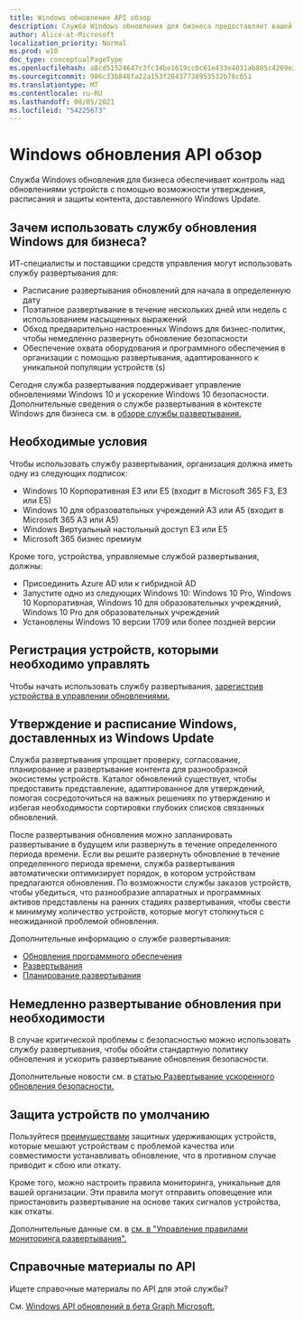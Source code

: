 ```yaml
---
title: Windows обновления API обзор
description: Служба Windows обновления для бизнеса предоставляет вашей организации контроль над обновлениями, предлагаемыми на устройствах.
author: Alice-at-Microsoft
localization_priority: Normal
ms.prod: w10
doc_type: conceptualPageType
ms.openlocfilehash: a8cd51524647c3fc34be1619cc0c61e433e4031ab805c4269e309e0502e1fae6
ms.sourcegitcommit: 986c33b848fa22a153f28437738953532b78c051
ms.translationtype: MT
ms.contentlocale: ru-RU
ms.lasthandoff: 08/05/2021
ms.locfileid: "54225673"
---
```

# <a name="windows-updates-api-overview"></a>Windows обновления API обзор

Служба Windows обновления для бизнеса обеспечивает контроль над обновлениями устройств с помощью возможности утверждения, расписания и защиты контента, доставленного Windows Update. 

## <a name="why-use-the-windows-update-for-business-deployment-service"></a>Зачем использовать службу обновления Windows для бизнеса?

ИТ-специалисты и поставщики средств управления могут использовать службу развертывания для:
* Расписание развертывания обновлений для начала в определенную дату
* Поэтапное развертывание в течение нескольких дней или недель с использованием насыщенных выражений
* Обход предварительно настроенных Windows для бизнес-политик, чтобы немедленно развернуть обновление безопасности
* Обеспечение охвата оборудования и программного обеспечения в организации с помощью развертывания, адаптированного к уникальной популяции устройств (s)

Сегодня служба развертывания поддерживает управление обновлениями Windows 10 и ускорение Windows 10 безопасности. Дополнительные сведения о службе развертывания в контексте Windows для бизнеса см. в [обзоре службы развертывания.](https://docs.microsoft.com/windows/deployment/update/deployment-service-overview)

## <a name="prerequisites"></a>Необходимые условия    

Чтобы использовать службу развертывания, организация должна иметь одну из следующих подписок:
* Windows 10 Корпоративная E3 или E5 (входит в Microsoft 365 F3, E3 или E5)
* Windows 10 для образовательных учреждений A3 или A5 (входит в Microsoft 365 A3 или A5)
* Windows Виртуальный настольный доступ E3 или E5
* Microsoft 365 бизнес премиум

Кроме того, устройства, управляемые службой развертывания, должны:
* Присоединить Azure AD или к гибридной AD
* Запустите одно из следующих Windows 10: Windows 10 Pro, Windows 10 Корпоративная, Windows 10 для образовательных учреждений, Windows 10 Pro для образовательных учреждений
* Установлены Windows 10 версии 1709 или более поздней версии

## <a name="enroll-devices-to-be-managed"></a>Регистрация устройств, которыми необходимо управлять

Чтобы начать использовать службу развертывания, [зарегистрив устройства в управлении обновлениями.](windowsupdates-enroll.md)

## <a name="approve-and-schedule-windows-content-delivered-from-windows-update"></a>Утверждение и расписание Windows, доставленных из Windows Update

Служба развертывания упрощает проверку, согласование, планирование и развертывание контента для разнообразной экосистемы устройств. Каталог обновлений существует, чтобы предоставить представление, адаптированное для утверждений, помогая сосредоточиться на важных решениях по утверждению и избегая необходимости сортировки глубоких списков связанных обновлений.

После развертывания обновления можно запланировать развертывание в будущем или развернуть в течение определенного периода времени. Если вы решите развернуть обновление в течение определенного периода времени, служба развертывания автоматически оптимизирует порядок, в котором устройствам предлагаются обновления. По возможности службы заказов устройств, чтобы убедиться, что разнообразие аппаратных и программных активов представлены на ранних стадиях развертывания, чтобы свести к минимуму количество устройств, которые могут столкнуться с неожиданной проблемой обновления. 

Дополнительные информацию о службе развертывания:
* [Обновления программного обеспечения](windowsupdates-software-updates.md)
* [Развертывания](windowsupdates-deployments.md)
* [Планирование развертывания](windowsupdates-schedule-deployment.md)

## <a name="immediately-deploy-an-update-when-critical-needs-arise"></a>Немедленно развертывание обновления при необходимости

В случае критической проблемы с безопасностью можно использовать службу развертывания, чтобы обойти стандартную политику обновления и ускорить развертывание обновления безопасности.

Дополнительные новости см. в [статью Развертывание ускоренного обновления безопасности.](windowsupdates-deploy-expedited-update.md)

## <a name="protect-devices-by-default"></a>Защита устройств по умолчанию

Пользуйтеся [преимуществами](https://docs.microsoft.com/windows/deployment/update/safeguard-holds) защитных удерживающих устройств, которые мешают устройствам с проблемой качества или совместимости устанавливать обновление, что в противном случае приводит к сбою или откату.

Кроме того, можно настроить правила мониторинга, уникальные для вашей организации. Эти правила могут отправить оповещение или приостановить развертывание на основе таких сигналов устройства, как откаты.

Дополнительные данные см. в [см. в "Управление правилами мониторинга развертывания".](windowsupdates-manage-monitoring-rules.md)

## <a name="api-reference"></a>Справочные материалы по API

Ищете справочные материалы по API для этой службы?

См. [Windows API обновлений в бета Graph Microsoft.](/graph/api/resources/windowsupdates-updates?view=graph-rest-beta&preserve-view=true)

